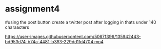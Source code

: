 # assignment4
#using the post button create a twitter post after logging in thats under 140 charaacters

https://user-images.githubusercontent.com/50671396/135942443-bd953d74-b74a-4481-b393-229dd1fd4704.mp4

